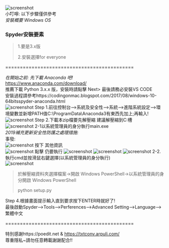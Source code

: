 ![screenshot](./pic/beforestart-1.PNG)                  
小叮嚀: 以下步驟僅供參考              
*安裝概要 Windows OS*          
### Spyder安裝要素
>1.要是3.x版
>
>2.安裝選擇for everyone

============================================

*在開始之前: 先下載 Anaconda 吧!*             
https://www.anaconda.com/download/        
推薦下載 Python 3.x.x 版，安裝時請點擊 Next> 最後請務必安裝VS CODE                      
安裝過程請參考https://codingonmac.blogspot.com/2017/08/windows-10-64bitsspyder-anaconda.html                      
![screenshot](./pic/beforestart-2.PNG)
Step 1.前往控制台–>系統及安全性–>系統–>進階系統設定–>環境變數並新增PATH值C:\ProgramData\Anaconda3有東西先加上;再輸入!                
![screenshot](./pic/step01.PNG)
Step 2.下載本zip檔要先解壓縮 建議解壓縮到C:槽      
![screenshot](./pic/step03-1.png)
 2-1以系統管理員的身分執行main.exe                              
*2019補充更新安全性防護之處理措施:*                               
事發:                                       
![screenshot](./pic/p.s.01.PNG)
按下 其他資訊                            
![screenshot](./pic/p.s.02.PNG)
點擊 仍要執行
![screenshot](./pic/p.s.03.PNG)
![screenshot](./pic/step03-3.PNG)
![screenshot](./pic/step03-4.PNG)
2-2.執行cmd並按滑鼠右鍵選擇(以系統管理員的身分執行)               
![screenshot](./pic/step02.png)

>於解壓縮資料夾選擇檔案->開啟 Windows PowerShell->以系統管理員的身分開啟 Windows PowerShell
>
>python setup.py

Step 4.根據畫面提示輸入直到要求按下ENTER時就好了!           
最後啟動Spyder–>Tools–>Perferences–>Advanced Setting–>Language–>繁體中文                         
       
============================================

特別感謝https://poedit.net & https://txtconv.arpuli.com/                                  
尊重隱私~請勿任意轉載謝謝配合!!
